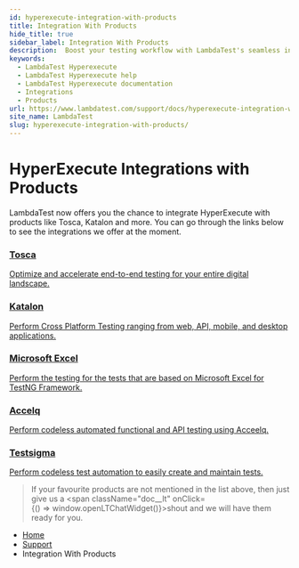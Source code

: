 ```yaml
---
id: hyperexecute-integration-with-products
title: Integration With Products
hide_title: true
sidebar_label: Integration With Products
description:  Boost your testing workflow with LambdaTest's seamless integrations. Achieve efficient cross-browser testing with popular tools for faster, more reliable results.
keywords:
  - LambdaTest Hyperexecute
  - LambdaTest Hyperexecute help
  - LambdaTest Hyperexecute documentation
  - Integrations
  - Products
url: https://www.lambdatest.com/support/docs/hyperexecute-integration-with-products/
site_name: LambdaTest
slug: hyperexecute-integration-with-products/
---
```


<script type="application/ld+json"
      dangerouslySetInnerHTML={{ __html: JSON.stringify({
       "@context": "https://schema.org",
        "@type": "BreadcrumbList",
        "itemListElement": [{
          "@type": "ListItem",
          "position": 1,
          "name": "Home",
          "item": "https://www.lambdatest.com"
        },{
          "@type": "ListItem",
          "position": 2,
          "name": "Support",
          "item": "https://www.lambdatest.com/support/docs/"
        },{
          "@type": "ListItem",
          "position": 3,
          "name": "Integration with Products",
          "item": "https://www.lambdatest.com/support/docs/hyperexecute-integration-with-products/"
        }]
      })
    }}
></script>

# HyperExecute Integrations with Products

LambdaTest now offers you the chance to integrate HyperExecute with products like Tosca, Katalon and more. You can go through the links below to see the integrations we offer at the moment. 

<div className="support_main">
  
  <a href = "/support/docs/tosca-integration-with-hyperexecute/">
  <div className="support_inners">
    <h3>Tosca</h3>
    <p>Optimize and accelerate end-to-end testing for your entire digital landscape.</p>
  </div>
  </a>
  
  <a href = "/support/docs/katalon-integration-with-hyperexecute/">
  <div className="support_inners">
    <h3>Katalon</h3>
    <p>Perform Cross Platform Testing ranging from web, API, mobile, and desktop applications.</p>
  </div>
  </a>

  <a href = "/support/docs/hyperexecute-excel-integration/">
  <div className="support_inners">
    <h3>Microsoft Excel</h3>
    <p>Perform the testing for the tests that are based on Microsoft Excel for TestNG Framework.</p>
  </div>
  </a>
  
  <a href = "/support/docs/hyperexecute-accelq-integration/">
  <div className="support_inners">
    <h3>Accelq</h3>
    <p>Perform codeless automated functional and API testing using Acceelq.</p>
  </div>
  </a>

  <a href = "/support/docs/hyperexecute-testsigma-integration/">
  <div className="support_inners">
    <h3>Testsigma</h3>
    <p>Perform codeless test automation to easily create and maintain tests.</p>
  </div>
  </a>

</div>

>If your favourite products are not mentioned in the list above, then just give us a <span className="doc__lt" onClick={() => window.openLTChatWidget()}>shout</span> and we will have them ready for you.

<nav aria-label="breadcrumbs">
  <ul className="breadcrumbs">
    <li className="breadcrumbs__item">
      <a className="breadcrumbs__link" target="_self" href="https://www.lambdatest.com">
        Home
      </a>
    </li>
    <li className="breadcrumbs__item">
      <a className="breadcrumbs__link" target="_self" href="https://www.lambdatest.com/support/docs/">
        Support
      </a>
    </li>
    <li className="breadcrumbs__item breadcrumbs__item--active">
      <span className="breadcrumbs__link">
       Integration With Products
      </span>
    </li>
  </ul>
</nav>